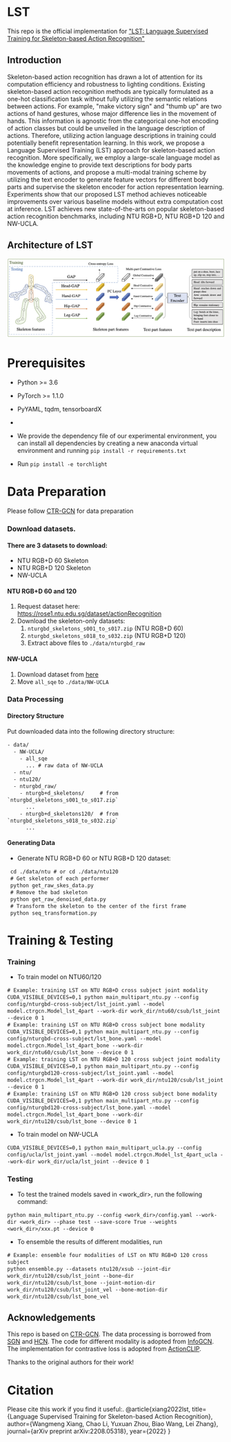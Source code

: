# LST
This repo is the official implementation for ["LST: Language Supervised Training for Skeleton-based Action Recognition"](https://arxiv.org/abs/2208.05318)

## Introduction

Skeleton-based action recognition has drawn a lot of attention for its computation efficiency and robustness to lighting conditions. Existing skeleton-based action recognition methods are typically formulated as a one-hot classification task without fully utilizing the semantic relations between actions. For example, "make victory sign" and "thumb up" are two actions of hand gestures, whose major difference lies in the movement of hands. This information is agnostic from the categorical one-hot encoding of action classes but could be unveiled in the language description of actions. Therefore, utilizing action language descriptions in training could potentially benefit representation learning. In this work, we propose a Language Supervised Training (LST) approach for skeleton-based action recognition. More specifically, we employ a large-scale language model as the knowledge engine to provide text descriptions for body parts movements of actions, and propose a multi-modal training scheme by utilizing the text encoder to generate feature vectors for different body parts and supervise the skeleton encoder for action representation learning. Experiments show that our proposed LST method achieves noticeable improvements over various baseline models without extra computation cost at inference. LST achieves new state-of-the-arts on popular skeleton-based action recognition benchmarks, including NTU RGB+D, NTU RGB+D 120 and NW-UCLA.

## Architecture of LST

![teaser](figures/teaser.png)

# Prerequisites

- Python >= 3.6
- PyTorch >= 1.1.0
- PyYAML, tqdm, tensorboardX
- 

- We provide the dependency file of our experimental environment, you can install all dependencies by creating a new anaconda virtual environment and running `pip install -r requirements.txt `
- Run `pip install -e torchlight` 

# Data Preparation

Please follow [CTR-GCN](https://github.com/Uason-Chen/CTR-GCN) for data preparation

### Download datasets.

#### There are 3 datasets to download:

- NTU RGB+D 60 Skeleton
- NTU RGB+D 120 Skeleton
- NW-UCLA

#### NTU RGB+D 60 and 120

1. Request dataset here: https://rose1.ntu.edu.sg/dataset/actionRecognition
2. Download the skeleton-only datasets:
   1. `nturgbd_skeletons_s001_to_s017.zip` (NTU RGB+D 60)
   2. `nturgbd_skeletons_s018_to_s032.zip` (NTU RGB+D 120)
   3. Extract above files to `./data/nturgbd_raw`

#### NW-UCLA

1. Download dataset from [here](https://www.dropbox.com/s/10pcm4pksjy6mkq/all_sqe.zip?dl=0)
2. Move `all_sqe` to `./data/NW-UCLA`

### Data Processing

#### Directory Structure

Put downloaded data into the following directory structure:

```
- data/
  - NW-UCLA/
    - all_sqe
      ... # raw data of NW-UCLA
  - ntu/
  - ntu120/
  - nturgbd_raw/
    - nturgb+d_skeletons/     # from `nturgbd_skeletons_s001_to_s017.zip`
      ...
    - nturgb+d_skeletons120/  # from `nturgbd_skeletons_s018_to_s032.zip`
      ...
```

#### Generating Data

- Generate NTU RGB+D 60 or NTU RGB+D 120 dataset:

```
 cd ./data/ntu # or cd ./data/ntu120
 # Get skeleton of each performer
 python get_raw_skes_data.py
 # Remove the bad skeleton 
 python get_raw_denoised_data.py
 # Transform the skeleton to the center of the first frame
 python seq_transformation.py
```



# Training & Testing

### Training

- To train model on NTU60/120

```
# Example: training LST on NTU RGB+D cross subject joint modality
CUDA_VISIBLE_DEVICES=0,1 python main_multipart_ntu.py --config config/nturgbd-cross-subject/lst_joint.yaml --model model.ctrgcn.Model_lst_4part --work-dir work_dir/ntu60/csub/lst_joint --device 0 1
# Example: training LST on NTU RGB+D cross subject bone modality
CUDA_VISIBLE_DEVICES=0,1 python main_multipart_ntu.py --config config/nturgbd-cross-subject/lst_bone.yaml --model model.ctrgcn.Model_lst_4part_bone --work-dir work_dir/ntu60/csub/lst_bone --device 0 1
# Example: training LST on NTU RGB+D 120 cross subject joint modality
CUDA_VISIBLE_DEVICES=0,1 python main_multipart_ntu.py --config config/nturgbd120-cross-subject/lst_joint.yaml --model model.ctrgcn.Model_lst_4part --work-dir work_dir/ntu120/csub/lst_joint --device 0 1
# Example: training LST on NTU RGB+D 120 cross subject bone modality
CUDA_VISIBLE_DEVICES=0,1 python main_multipart_ntu.py --config config/nturgbd120-cross-subject/lst_bone.yaml --model model.ctrgcn.Model_lst_4part_bone --work-dir work_dir/ntu120/csub/lst_bone --device 0 1
```


- To train model on NW-UCLA

```
CUDA_VISIBLE_DEVICES=0,1 python main_multipart_ucla.py --config config/ucla/lst_joint.yaml --model model.ctrgcn.Model_lst_4part_ucla --work-dir work_dir/ucla/lst_joint --device 0 1
```


### Testing

- To test the trained models saved in <work_dir>, run the following command:

```
python main_multipart_ntu.py --config <work_dir>/config.yaml --work-dir <work_dir> --phase test --save-score True --weights <work_dir>/xxx.pt --device 0
```

- To ensemble the results of different modalities, run 
```
# Example: ensemble four modalities of LST on NTU RGB+D 120 cross subject
python ensemble.py --datasets ntu120/xsub --joint-dir work_dir/ntu120/csub/lst_joint --bone-dir work_dir/ntu120/csub/lst_bone --joint-motion-dir work_dir/ntu120/csub/lst_joint_vel --bone-motion-dir work_dir/ntu120/csub/lst_bone_vel
```

## Acknowledgements

This repo is based on [CTR-GCN](https://github.com/Uason-Chen/CTR-GCN). The data processing is borrowed from [SGN](https://github.com/microsoft/SGN) and [HCN](https://github.com/huguyuehuhu/HCN-pytorch). The code for different modality is adopted from [InfoGCN](https://github.com/stnoah1/infogcn). The implementation for contrastive loss is adopted from [ActionCLIP](https://github.com/sallymmx/ActionCLIP).

Thanks to the original authors for their work!

# Citation

Please cite this work if you find it useful:.
      @article{xiang2022lst,
        title={Language Supervised Training for Skeleton-based Action Recognition},
        author={Wangmeng Xiang, Chao Li, Yuxuan Zhou, Biao Wang, Lei Zhang},
        journal={arXiv preprint arXiv:2208.05318},
        year={2022}
      }